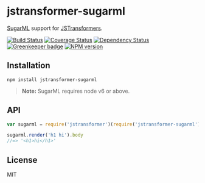 # jstransformer-sugarml

[SugarML](https://github.com/reshape/sugarml) support for [JSTransformers](http://github.com/jstransformers).

[![Build Status](https://img.shields.io/travis/jstransformers/jstransformer-sugarml/master.svg)](https://travis-ci.org/jstransformers/jstransformer-sugarml)
[![Coverage Status](https://img.shields.io/codecov/c/github/jstransformers/jstransformer-sugarml/master.svg)](https://codecov.io/gh/jstransformers/jstransformer-sugarml)
[![Dependency Status](https://img.shields.io/david/jstransformers/jstransformer-sugarml/master.svg)](http://david-dm.org/jstransformers/jstransformer-sugarml)
[![Greenkeeper badge](https://badges.greenkeeper.io/jstransformers/jstransformer-sugarml.svg)](https://greenkeeper.io/)
[![NPM version](https://img.shields.io/npm/v/jstransformer-sugarml.svg)](https://www.npmjs.org/package/jstransformer-sugarml)

## Installation

    npm install jstransformer-sugarml

> **Note:** SugarML requires node v6 or above.

## API

```js
var sugarml = require('jstransformer')(require('jstransformer-sugarml'));

sugarml.render('h1 hi').body
//=> '<h1>hi</h1>'
```

## License

MIT
